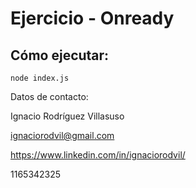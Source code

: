 # Ejercicio - Onready

## Cómo ejecutar:
```
node index.js
```

Datos de contacto:

Ignacio Rodríguez Villasuso

ignaciorodvil@gmail.com

https://www.linkedin.com/in/ignaciorodvil/

1165342325

